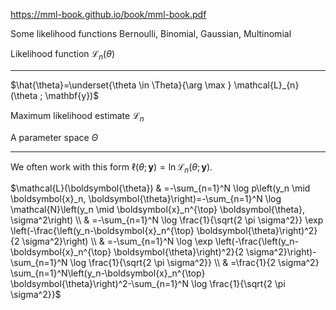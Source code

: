 https://mml-book.github.io/book/mml-book.pdf

Some likelihood functions
Bernoulli, Binomial, Gaussian, Multinomial

Likelihood function $\mathcal{L}_{n}(\theta)$

------

$\hat{\theta}=\underset{\theta \in \Theta}{\arg \max } \mathcal{L}_{n}(\theta ; \mathbf{y})$

Maximum likelihood estimate $\mathcal{L}_{n}$  

A parameter space $\Theta$

---------------
We often work with this form $\ell(\theta ; \mathbf{y})=\ln \mathcal{L}_{n}(\theta ; \mathbf{y}) .$


$\mathcal{L}(\boldsymbol{\theta}) & =-\sum_{n=1}^N \log p\left(y_n \mid \boldsymbol{x}_n, \boldsymbol{\theta}\right)=-\sum_{n=1}^N \log \mathcal{N}\left(y_n \mid \boldsymbol{x}_n^{\top} \boldsymbol{\theta}, \sigma^2\right) \\ & =-\sum_{n=1}^N \log \frac{1}{\sqrt{2 \pi \sigma^2}} \exp \left(-\frac{\left(y_n-\boldsymbol{x}_n^{\top} \boldsymbol{\theta}\right)^2}{2 \sigma^2}\right) \\ & =-\sum_{n=1}^N \log \exp \left(-\frac{\left(y_n-\boldsymbol{x}_n^{\top} \boldsymbol{\theta}\right)^2}{2 \sigma^2}\right)-\sum_{n=1}^N \log \frac{1}{\sqrt{2 \pi \sigma^2}} \\ & =\frac{1}{2 \sigma^2} \sum_{n=1}^N\left(y_n-\boldsymbol{x}_n^{\top} \boldsymbol{\theta}\right)^2-\sum_{n=1}^N \log \frac{1}{\sqrt{2 \pi \sigma^2}}$
